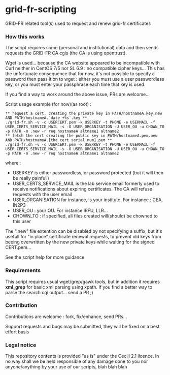 # grid-fr-scripting
GRID-FR related tool(s) used to request and renew grid-fr certificates

### How this works

The script requires some (personal and institutional) data and then sends requests the GRID-FR CA cgis (the CA is using opentrust).

Wget is used... because the CA website appeared to be incompatible with Curl neither in CentOS 7/5 nor SL 6.9 : no compatible cipher keys...
This has the unfortunate consequence that for now, it's not possible to specify a password then pass it on to wget : either you must use a user passwordless key, or you must enter your passphrase each time that key is used.

If you find a way to work around the above issue, PRs are welcome...

Script usage example (for now)(as root) :

~~~~ 
** request a cert, creating the private key in PATH/hostnameA.key.new AND PATH/hostnameA.`date +%s`.key **
./grid-fr.sh -v -c USERCERT.pem -k USERKEY -t PHONE -e USERMAIL -f USER_CERTS_SERVICE_MAIL -s -O USER_ORGANISATION -U USER_OU -u CHOWN_TO -p PATH -m .new -r req hostnameA altname1 altname2
** fetch the cert creating the public key in PATH/hostnameA.pem.new AND PATH/hostnameA.[the cert serial num].pem **
./grid-fr.sh -v -c USERCERT.pem -k USERKEY -t PHONE -e USERMAIL -f USER_CERTS_SERVICE_MAIL -s -O USER_ORGANISATION -U USER_OU -u CHOWN_TO -p PATH -m .new -r req hostnameA altname1 altname2 
~~~~

where :

- USERKEY is either passwordless, or password protected (but it will then be really painfull)
- USER_CERTS_SERVICE_MAIL is the lab service email formerly used to receive notifications about expiring certificates. The CA will refuse requests with the user email
- USER_ORGANISATION for instance, is your institute. For instance : CEA, IN2P3
- USER_OU : your OU. For instance IRFU, LLR...
- CHOWN_TO : if specified, all files created will(should) be chowned to this user

The ".new" file extention can be disabled by not specifying a suffix, but it's usefull for "in place" certificate renewal requests, to prevent old keys from beeing overwritten by the new private keys while waiting for the signed CERT.pem...

 
See the script help for more guidance.

### Requirements

This script requires usual wget/grep/gawk tools, but in addition it requires __xml_grep__ for basic xml parsing using xpath. If you find a better way to parse the search cgi output... send a PR ;)

### Contribution

Contributions are welcome : fork, fix/enhance, send PRs...

Support requests and bugs may be submitted, they will be fixed on a best effort basis

### Legal notice
This repository contents is provided "as is" under the Cecill 2.1 licence.
In no way shall we be held responsible of any damage done to you nor anyone/anything by your use of our scripts, blah blah blah
